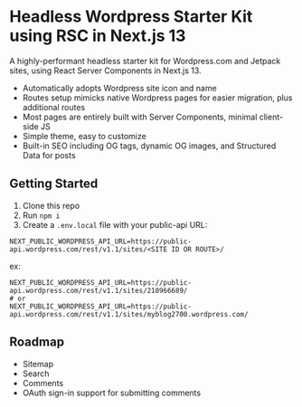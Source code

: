 # Headless Wordpress Starter Kit using RSC in Next.js 13

A highly-performant headless starter kit for Wordpress.com and Jetpack sites, using React Server Components in Next.js 13.

- Automatically adopts Wordpress site icon and name
- Routes setup mimicks native Wordpress pages for easier migration, plus additional routes
- Most pages are entirely built with Server Components, minimal client-side JS
- Simple theme, easy to customize
- Built-in SEO including OG tags, dynamic OG images, and Structured Data for posts

## Getting Started

1. Clone this repo
2. Run `npm i`
3. Create a `.env.local` file with your public-api URL:

```
NEXT_PUBLIC_WORDPRESS_API_URL=https://public-api.wordpress.com/rest/v1.1/sites/<SITE ID OR ROUTE>/
```

ex:
```
NEXT_PUBLIC_WORDPRESS_API_URL=https://public-api.wordpress.com/rest/v1.1/sites/218966689/
# or
NEXT_PUBLIC_WORDPRESS_API_URL=https://public-api.wordpress.com/rest/v1.1/sites/myblog2700.wordpress.com/
```

## Roadmap

- Sitemap
- Search
- Comments
- OAuth sign-in support for submitting comments
